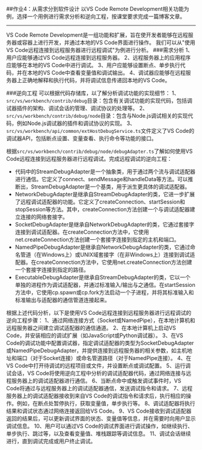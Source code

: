 ##作业4：从需求分到软件设计
以VS Code Remote Development相关功能为例，选择一个用例进行需求分析和逆向工程，按课堂要求完成一篇博客文章。

----

VS Code Remote Development是一组功能和扩展，旨在使开发者能够在远程服务器或容器上进行开发，并通过本地的VS Code界面进行操作。
我们可以从"使用VS Code远程连接到远程服务器进行远程调试"为例进行分析。
###需求分析
1、用户应能够通过VS Code远程连接到远程服务器。
2、远程服务器上的应用程序应能够在本地的VS Code中进行调试。
3、用户应能够设置断点、单步执行代码，并在本地的VS Code中查看变量值和调试输出。
4、调试器应能够在远程服务器上正确地解释和执行代码，并将调试信息传递回本地的VS Code。

###逆向工程
可以根据代码存储库，以了解分析调试功能的实现细节：
1、`src/vs/workbench/contrib/debug`目录：包含有关调试功能的实现代码，包括调试器插件的架构、调试会话的管理、调试协议的处理等。
2、`src/vs/workbench/contrib/debug/node`目录：包含与Node.js调试相关的实现代码，例如Node.js调试器的插件和调试协议的实现。
3、`src/vs/workbench/api/common/extHostDebugService.ts`文件定义了VS Code的调试器API，包括断点设置、变量查看、执行命令等功能的接口。

根据`src/vs/workbench/contrib/debug/node/debugAdapter.ts`了解如何使用VS Code远程连接到远程服务器进行远程调试。完成远程调试的逆向工程：

- 代码中的StreamDebugAdapter是一个抽象类，用于通过两个流与调试适配器进行通信。它定义了connect、sendMessage和handleData等方法。可以推断出，StreamDebugAdapter是一个基类，用于派生更具体的调试适配器。
- NetworkDebugAdapter是继承自StreamDebugAdapter的类，它进一步扩展了远程调试适配器的功能。它定义了createConnection、startSession和stopSession等方法。其中，createConnection方法创建一个与调试适配器建立连接的网络套接字。
- SocketDebugAdapter是继承自NetworkDebugAdapter的类，它通过套接字连接到调试适配器。在createConnection方法中，它使用net.createConnection方法创建一个套接字连接到指定的主机和端口。
- NamedPipeDebugAdapter是继承自NetworkDebugAdapter的类，它通过命名管道（在Windows上）或UNIX域套接字（在非Windows上）连接到调试适配器。在createConnection方法中，它使用net.createConnection方法创建一个套接字连接到指定的路径。
- ExecutableDebugAdapter是继承自StreamDebugAdapter的类，它以一个单独的进程作为调试适配器，并通过标准输入/输出与之通信。在startSession方法中，它使用cp.spawn或cp.fork方法启动一个子进程，并将其标准输入和标准输出与适配器的通信管道连接起来。

根据上述代码分析，以下是使用VS Code远程连接到远程服务器进行远程调试的逆向工程步骤：
1、通过网络连接方式（Socket或NamedPipe），在本地计算机和远程服务器之间建立调试适配器的通信通道。
2、在本地计算机上启动VS Code，并安装相应的调试扩展（如JavaScript或Python调试器）。
3、在VS Code的调试功能中配置调试器，指定调试适配器的类型为SocketDebugAdapter或NamedPipeDebugAdapter，并提供连接到远程服务器的相关参数，如主机地址和端口（对于Socket连接）或命名管道路径（对于NamedPipe连接）。
4、在VS Code中打开待调试的远程项目或文件，并设置断点或调试配置。
5、运行调试会话，VS Code将使用逆向工程中分析的调试适配器代码，通过网络连接与远程服务器上的调试适配器进行通信。
6、当断点命中或触发调试事件时，VS Code将通过与远程服务器上的调试适配器通信，发送调试指令和请求。
7、远程服务器上的调试适配器接收到来自VS Code的调试指令和请求后，执行相应的操作。例如，在断点处暂停执行，获取变量值，单步执行等。
8、调试适配器将执行结果和调试状态通过网络连接返回给VS Code。
9、VS Code接收到调试适配器返回的结果后，可以更新调试界面的状态、变量值等信息，并在需要时向用户显示调试信息。
10、用户可以通过VS Code的调试界面进行调试操作，如继续执行、单步执行、跳过等，以及查看变量值、堆栈跟踪等调试信息。
11、调试会话继续进行，直到调试完成或用户终止调试。